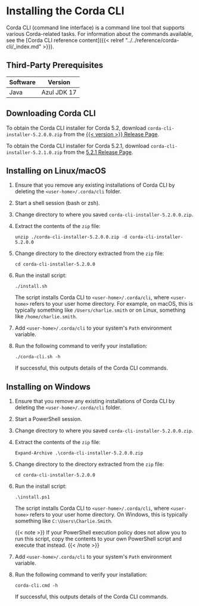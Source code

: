# Installing the Corda CLI

Corda CLI (command line interface) is a command line tool that supports various Corda-related tasks. For information about the commands available, see the [Corda CLI reference content]({{< relref "../../reference/corda-cli/_index.md" >}}).

## Third-Party Prerequisites

Software | Version
---------|------------
Java     | Azul JDK 17

## Downloading Corda CLI

To obtain the Corda CLI installer for Corda 5.2, download `corda-cli-installer-5.2.0.0.zip` from the [{{< version >}} Release Page](https://github.com/corda/corda-runtime-os/releases/tag/release-5.2.0.0).

To obtain the Corda CLI installer for Corda 5.2.1, download `corda-cli-installer-5.2.1.0.zip` from the [5.2.1 Release Page](https://github.com/corda/corda-runtime-os/releases/tag/release-5.2.1.0).

## Installing on Linux/macOS

1. Ensure that you remove any existing installations of Corda CLI by deleting the `<user-home>/.corda/cli` folder.

2. Start a shell session (bash or zsh).

3. Change directory to where you saved `corda-cli-installer-5.2.0.0.zip`.

4. Extract the contents of the `zip` file:

   ```shell
   unzip ./corda-cli-installer-5.2.0.0.zip -d corda-cli-installer-5.2.0.0
   ```

5. Change directory to the directory extracted from the `zip` file:

   ```shell
   cd corda-cli-installer-5.2.0.0
   ```

6. Run the install script:

   ```shell
   ./install.sh
   ```

   The script installs Corda CLI to `<user-home>/.corda/cli`, where `<user-home>` refers to your user home directory. For example, on macOS, this is typically something like `/Users/charlie.smith` or on Linux, something like `/home/charlie.smith`.

7. Add `<user-home>/.corda/cli` to your system's `Path` environment variable.

8. Run the following command to verify your installation:

   ```shell
   ./corda-cli.sh -h
   ```

   If successful, this outputs details of the Corda CLI commands.

## Installing on Windows

1. Ensure that you remove any existing installations of Corda CLI by deleting the `<user-home>/.corda/cli` folder.

2. Start a PowerShell session.

3. Change directory to where you saved `corda-cli-installer-5.2.0.0.zip`.

4. Extract the contents of the `zip` file:

   ```shell
   Expand-Archive .\corda-cli-installer-5.2.0.0.zip
   ```

5. Change directory to the directory extracted from the `zip` file:

   ```shell
   cd corda-cli-installer-5.2.0.0
   ```

6. Run the install script:

   ```shell
   .\install.ps1
   ```

   The script installs Corda CLI to `<user-home>/.corda/cli`, where `<user-home>` refers to your user home directory. On Windows, this is typically something like `C:\Users\Charlie.Smith`.

   {{< note >}}
   If your PowerShell execution policy does not allow you to run this script, copy the contents to your own PowerShell script and execute that instead.
   {{< /note >}}

7. Add `<user-home>/.corda/cli` to your system's `Path` environment variable.

8. Run the following command to verify your installation:

     ```shell
     corda-cli.cmd -h
     ```

    If successful, this outputs details of the Corda CLI commands.
